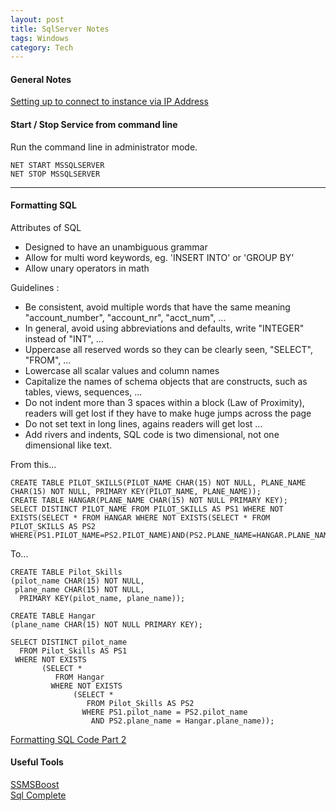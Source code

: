 ```yaml
---
layout: post
title: SqlServer Notes
tags: Windows
category: Tech
---
```

#### General Notes ####

[Setting up to connect to instance via IP Address](http://dba.stackexchange.com/questions/62165/i-cant-connect-to-my-servers-sql-database-via-an-ip-address)

#### Start / Stop Service from command line ####

Run the command line in administrator mode.

~~~
NET START MSSQLSERVER
NET STOP MSSQLSERVER
~~~

---------------------------------------------------------------------------

#### Formatting SQL ####

Attributes of SQL  
- Designed to have an unambiguous grammar  
- Allow for multi word keywords, eg. 'INSERT INTO' or 'GROUP BY'  
- Allow unary operators in math  

Guidelines :  
- Be consistent, avoid multiple words that have the same meaning "account_number", "account_nr", "acct_num", ...  
- In general, avoid using abbreviations and defaults, write "INTEGER" instead of "INT", ...  
- Uppercase all reserved words so they can be clearly seen, "SELECT", "FROM", ...   
- Lowercase all scalar values and column names   
- Capitalize the names of schema objects that are constructs, such as tables, views, sequences, ...   
- Do not indent more than 3 spaces within a block (Law of Proximity), readers will get lost if they have to make huge jumps across the page  
- Do not set text in long lines, agains readers will get lost ...  
- Add rivers and indents, SQL code is two dimensional, not one dimensional like text.  

From this...  

~~~
CREATE TABLE PILOT_SKILLS(PILOT_NAME CHAR(15) NOT NULL, PLANE_NAME CHAR(15) NOT NULL, PRIMARY KEY(PILOT_NAME, PLANE_NAME));
CREATE TABLE HANGAR(PLANE_NAME CHAR(15) NOT NULL PRIMARY KEY);
SELECT DISTINCT PILOT_NAME FROM PILOT_SKILLS AS PS1 WHERE NOT EXISTS(SELECT * FROM HANGAR WHERE NOT EXISTS(SELECT * FROM PILOT_SKILLS AS PS2 WHERE(PS1.PILOT_NAME=PS2.PILOT_NAME)AND(PS2.PLANE_NAME=HANGAR.PLANE_NAME)));
~~~

To...  

~~~
CREATE TABLE Pilot_Skills
(pilot_name CHAR(15) NOT NULL, 
 plane_name CHAR(15) NOT NULL,
  PRIMARY KEY(pilot_name, plane_name));
 
CREATE TABLE Hangar
(plane_name CHAR(15) NOT NULL PRIMARY KEY);
 
SELECT DISTINCT pilot_name
  FROM Pilot_Skills AS PS1
 WHERE NOT EXISTS
       (SELECT *
          FROM Hangar
         WHERE NOT EXISTS
              (SELECT *
                 FROM Pilot_Skills AS PS2
                WHERE PS1.pilot_name = PS2.pilot_name
                  AND PS2.plane_name = Hangar.plane_name));
~~~


[Formatting SQL Code Part 2](https://www.simple-talk.com/sql/t-sql-programming/formatting-sql-code-part-second/)  

#### Useful Tools ####

[SSMSBoost](http://www.ssmsboost.com/)  
[Sql Complete](http://www.devart.com/dbforge/sql/sqlcomplete/)  
